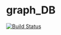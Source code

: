 # graph_DB

[![Build Status](https://travis-ci.org/lanasheep/graph_DB.svg?branch=master)](https://travis-ci.org/lanasheep/graph_DB)
